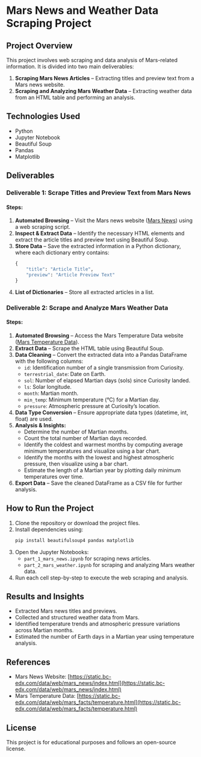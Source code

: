 # Mars News and Weather Data Scraping Project

## Project Overview
This project involves web scraping and data analysis of Mars-related information. It is divided into two main deliverables:

1. **Scraping Mars News Articles** – Extracting titles and preview text from a Mars news website.
2. **Scraping and Analyzing Mars Weather Data** – Extracting weather data from an HTML table and performing an analysis.

## Technologies Used
- Python
- Jupyter Notebook
- Beautiful Soup
- Pandas
- Matplotlib

## Deliverables

### Deliverable 1: Scrape Titles and Preview Text from Mars News

#### Steps:
1. **Automated Browsing** – Visit the Mars news website ([Mars News](https://static.bc-edx.com/data/web/mars_news/index.html)) using a web scraping script.
2. **Inspect & Extract Data** – Identify the necessary HTML elements and extract the article titles and preview text using Beautiful Soup.
3. **Store Data** – Save the extracted information in a Python dictionary, where each dictionary entry contains:
   ```python
   {
       "title": "Article Title",
       "preview": "Article Preview Text"
   }
   ```
4. **List of Dictionaries** – Store all extracted articles in a list.

### Deliverable 2: Scrape and Analyze Mars Weather Data

#### Steps:
1. **Automated Browsing** – Access the Mars Temperature Data website ([Mars Temperature Data](https://static.bc-edx.com/data/web/mars_facts/temperature.html)).
2. **Extract Data** – Scrape the HTML table using Beautiful Soup.
3. **Data Cleaning** – Convert the extracted data into a Pandas DataFrame with the following columns:
   - `id`: Identification number of a single transmission from Curiosity.
   - `terrestrial_date`: Date on Earth.
   - `sol`: Number of elapsed Martian days (sols) since Curiosity landed.
   - `ls`: Solar longitude.
   - `month`: Martian month.
   - `min_temp`: Minimum temperature (°C) for a Martian day.
   - `pressure`: Atmospheric pressure at Curiosity’s location.
4. **Data Type Conversion** – Ensure appropriate data types (datetime, int, float) are used.
5. **Analysis & Insights:**
   - Determine the number of Martian months.
   - Count the total number of Martian days recorded.
   - Identify the coldest and warmest months by computing average minimum temperatures and visualize using a bar chart.
   - Identify the months with the lowest and highest atmospheric pressure, then visualize using a bar chart.
   - Estimate the length of a Martian year by plotting daily minimum temperatures over time.
6. **Export Data** – Save the cleaned DataFrame as a CSV file for further analysis.

## How to Run the Project
1. Clone the repository or download the project files.
2. Install dependencies using:
   ```bash
   pip install beautifulsoup4 pandas matplotlib
   ```
3. Open the Jupyter Notebooks:
   - `part_1_mars_news.ipynb` for scraping news articles.
   - `part_2_mars_weather.ipynb` for scraping and analyzing Mars weather data.
4. Run each cell step-by-step to execute the web scraping and analysis.

## Results and Insights
- Extracted Mars news titles and previews.
- Collected and structured weather data from Mars.
- Identified temperature trends and atmospheric pressure variations across Martian months.
- Estimated the number of Earth days in a Martian year using temperature analysis.

## References
- Mars News Website: [https://static.bc-edx.com/data/web/mars_news/index.html](https://static.bc-edx.com/data/web/mars_news/index.html)
- Mars Temperature Data: [https://static.bc-edx.com/data/web/mars_facts/temperature.html](https://static.bc-edx.com/data/web/mars_facts/temperature.html)

## License
This project is for educational purposes and follows an open-source license.



